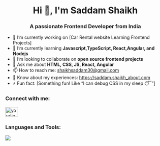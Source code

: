 <h1 align="center">Hi 👋, I'm Saddam Shaikh</h1>
<h3 align="center">A passionate Frontend Developer from India </h3>

- 🔭 I’m currently working on [Car Rental website Learning Frontend Projects]
- 🌱 I’m currently learning **Javascript,TypeScript, React,Angular, and Nodejs**
- 👯 I’m looking to collaborate on **open source frontend projects**
- 💬 Ask me about **HTML, CSS, JS, React, Angular**
- 📫 How to reach me: shaikhsaddam30@gmail.com
- 📄 Know about my experiences: https://saddam.shaikh_about.com
- ⚡ Fun fact: [Something fun! Like “I can debug CSS in my sleep 😴”]

<h3 align="left">Connect with me:</h3>
<p align="left">
<a href="https://www.linkedin.com/in/saddam-shaikh30/" target="blank"><img align="center" src="https://cdn.jsdelivr.net/npm/simple-icons@v3/icons/linkedin.svg" alt="yourlinkedin" height="30" width="40" /></a>
</p>

<h3 align="left">Languages and Tools:</h3>
<p align="left"> 
  <img src="https://skillicons.dev/icons?i=html,css,js,react,tailwind,ts,git,github,vscode,angular" />
</p>
